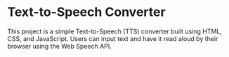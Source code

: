 # Text-to-Speech Converter

This project is a simple Text-to-Speech (TTS) converter built using HTML, CSS, and JavaScript. Users can input text and have it read aloud by their browser using the Web Speech API.
